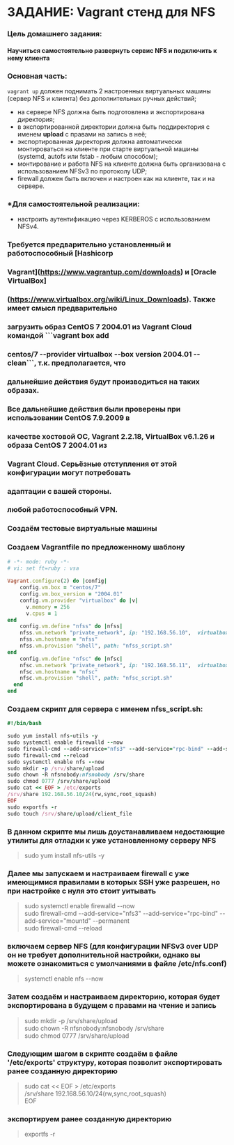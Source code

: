 # ЗАДАНИЕ: Vagrant стенд для NFS

### Цель домашнего задания:
#### Научиться самостоятельно развернуть сервис NFS и подключить к нему клиента
### Основная часть:
`vagrant up` должен поднимать 2 настроенных виртуальных машины (сервер
NFS и клиента) без дополнительных ручных действий; 
- на сервере NFS должна быть подготовлена и экспортирована директория;
- в экспортированной директории должна быть поддиректория с именем __upload__
с правами на запись в неё;
- экспортированная директория должна автоматически монтироваться на клиенте при
старте виртуальной машины (systemd, autofs или fstab - любым способом);
- монтирование и работа NFS на клиенте должна быть организована с
использованием NFSv3 по протоколу UDP;
- firewall должен быть включен и настроен как на клиенте, так и на сервере.
### *Для самостоятельной реализации:
- настроить аутентификацию через KERBEROS с использованием NFSv4.
### Требуется предварительно установленный и работоспособный [Hashicorp
### Vagrant](https://www.vagrantup.com/downloads) и [Oracle VirtualBox]
### (https://www.virtualbox.org/wiki/Linux_Downloads). Также имеет смысл предварительно
### загрузить образ CentOS 7 2004.01 из Vagrant Cloud командой ```vagrant box add
### centos/7 --provider virtualbox --box version 2004.01 --clean```, т.к. предполагается, что
### дальнейшие действия будут производиться на таких образах.
### Все дальнейшие действия были проверены при использовании CentOS 7.9.2009 в
### качестве хостовой ОС, Vagrant 2.2.18, VirtualBox v6.1.26 и образа CentOS 7 2004.01 из
### Vagrant Cloud. Серьёзные отступления от этой конфигурации могут потребовать
### адаптации с вашей стороны.
### любой работоспособный VPN.
### Создаём тестовые виртуальные машины

### Создаем Vagrantfile по предложенному шаблону
```ruby
# -*- mode: ruby -*- 
# vi: set ft=ruby : vsa
 
Vagrant.configure(2) do |config| 
    config.vm.box = "centos/7" 
    config.vm.box_version = "2004.01" 
    config.vm.provider "virtualbox" do |v| 
      v.memory = 256 
      v.cpus = 1 
end 
    config.vm.define "nfss" do |nfss| 
    nfss.vm.network "private_network", ip: "192.168.56.10",  virtualbox__intnet: "net1" 
    nfss.vm.hostname = "nfss" 
    nfss.vm.provision "shell", path: "nfss_script.sh"
end 
    config.vm.define "nfsc" do |nfsc| 
    nfsc.vm.network "private_network", ip: "192.168.56.11",  virtualbox__intnet: "net1" 
    nfsc.vm.hostname = "nfsc" 
    nfsc.vm.provision "shell", path: "nfsc_script.sh"
  end 
end 
```
### Создаем скрипт для сервера с именем nfss_script.sh:
```ruby
#!/bin/bash

sudo yum install nfs-utils -y
sudo systemctl enable firewalld --now
sudo firewall-cmd --add-service="nfs3" --add-service="rpc-bind" --add-service="mountd" --permanent
sudo firewall-cmd --reload
sudo systemctl enable nfs --now
sudo mkdir -p /srv/share/upload
sudo chown -R nfsnobody:nfsnobody /srv/share
sudo chmod 0777 /srv/share/upload
sudo cat << EOF > /etc/exports
/srv/share 192.168.56.10/24(rw,sync,root_squash)
EOF
sudo exportfs -r
sudo touch /srv/share/upload/client_file
```
### В данном скрипте мы лишь доустанавливаем недостающие утилиты для отладки к уже установленному серверу NFS
> sudo yum install nfs-utils -y
### Далее мы запускаем и настраиваем firewall с уже имеющимися правилами в которых SSH уже разрешен, но при настройке с нуля это стоит уитывать
> sudo systemctl enable firewalld --now \
> sudo firewall-cmd --add-service="nfs3" --add-service="rpc-bind" --add-service="mountd" --permanent \
> sudo firewall-cmd --reload
### включаем сервер NFS (для конфигурации NFSv3 over UDP он не требует дополнительной настройки, однако вы можете ознакомиться с умолчаниями в файле __/etc/nfs.conf__)
> systemctl enable nfs --now
### Затем создаём и настраиваем директорию, которая будет экспортирована в будущем с правами на чтение и запись
> sudo mkdir -p /srv/share/upload \
> sudo chown -R nfsnobody:nfsnobody /srv/share \
> sudo chmod 0777 /srv/share/upload
### Следующим шагом в скрипте создаём в файле '/etc/exports' структуру, которая позволит экспортировать ранее созданную директорию
> sudo cat << EOF > /etc/exports \
> /srv/share 192.168.56.10/24(rw,sync,root_squash) \
> EOF
### экспортируем ранее созданную директорию
> exportfs -r
